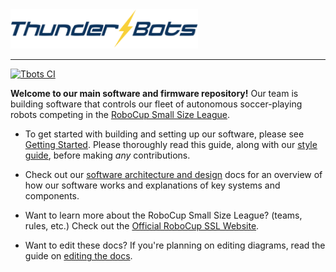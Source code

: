 <picture>
  <source media="(prefers-color-scheme: dark)" srcset="docs/images/tbots_logo_dark.png">
  <img alt="Thunderbots Logo" src="docs/images/tbots_logo_light.png" width="300px">
</picture>

---

[![Tbots CI](https://github.com/UBC-Thunderbots/Software/actions/workflows/main.yml/badge.svg)](https://github.com/UBC-Thunderbots/Software/actions?query=workflow%3A%22Tbots+CI%22+branch%3Amaster)

**Welcome to our main software and firmware repository!** 
Our team is building software that controls our fleet of autonomous soccer-playing robots competing in the [RoboCup Small Size League](https://ssl.robocup.org/).

- To get started with building and setting up our software, please see [Getting Started](docs/getting-started.md). Please thoroughly read this guide, along with our [style guide](docs/code-style-guide.md), before making *any* contributions.

- Check out our [software architecture and design](docs/software-architecture-and-design.md) docs for an overview of how our software works and explanations of key systems and components.

- Want to learn more about the RoboCup Small Size League? (teams, rules, etc.) Check out the [Official RoboCup SSL Website](https://ssl.robocup.org/).

- Want to edit these docs? If you're planning on editing diagrams, read the guide on [editing the docs](docs/editing-the-docs.md).
